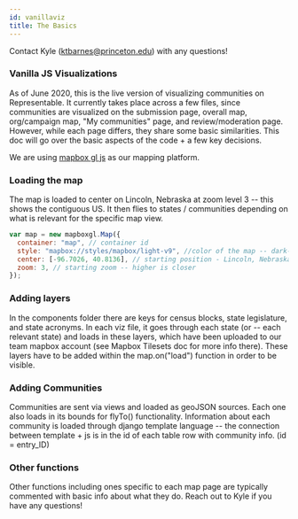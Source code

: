 ```yaml
---
id: vanillaviz
title: The Basics
---
```

Contact Kyle (ktbarnes@princeton.edu) with any questions!


### Vanilla JS Visualizations
As of June 2020, this is the live version of visualizing communities on Representable. It currently takes place across a few files, since communities are visualized on the submission page, overall map, org/campaign map, "My communities" page, and review/moderation page. However, while each page differs, they share some basic similarities. This doc will go over the basic aspects of the code + a few key decisions.

We are using [mapbox gl js](https://docs.mapbox.com/mapbox-gl-js/api/) as our mapping platform.

### Loading the map
The map is loaded to center on Lincoln, Nebraska at zoom level 3 -- this shows the contiguous US. It then flies to states / communities depending on what is relevant for the specific map view.
```javascript
var map = new mapboxgl.Map({
  container: "map", // container id
  style: "mapbox://styles/mapbox/light-v9", //color of the map -- dark-v10 or light-v9 or streets-v11
  center: [-96.7026, 40.8136], // starting position - Lincoln, Nebraska (middle of country lol)
  zoom: 3, // starting zoom -- higher is closer
});
```

### Adding layers
In the components folder there are keys for census blocks, state legislature, and state acronyms. In each viz file, it goes through each state (or -- each relevant state) and loads in these layers, which have been uploaded to our team mapbox account (see Mapbox Tilesets doc for more info there). These layers have to be added within the map.on("load") function in order to be visible.

### Adding Communities
Communities are sent via views and loaded as geoJSON sources. Each one also loads in its bounds for flyTo() functionality. Information about each community is loaded through django template language -- the connection between template + js is in the id of each table row with community info. (id = entry_ID)

### Other functions
Other functions including ones specific to each map page are typically commented with basic info about what they do. Reach out to Kyle if you have any questions!
